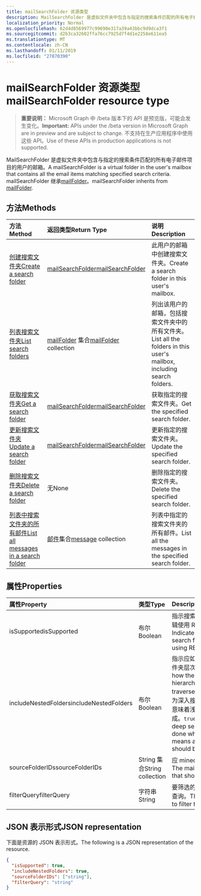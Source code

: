 ```yaml
---
title: mailSearchFolder 资源类型
description: MailSearchFolder 是虚拟文件夹中包含与指定的搜索条件匹配的所有电子邮件项目的用户的邮箱。 mailSearchFolder 继承 mailFolder。
localization_priority: Normal
ms.openlocfilehash: 62d4d8569977c99690e317a39a43bbc9d9dca3f1
ms.sourcegitcommit: d2b3ca32602ffa76cc7925d7f4d1e2258e611ea5
ms.translationtype: MT
ms.contentlocale: zh-CN
ms.lasthandoff: 01/11/2019
ms.locfileid: "27870390"
---
```

# <a name="mailsearchfolder-resource-type"></a><span data-ttu-id="bd5d7-104">mailSearchFolder 资源类型</span><span class="sxs-lookup"><span data-stu-id="bd5d7-104">mailSearchFolder resource type</span></span>

> <span data-ttu-id="bd5d7-105">**重要说明：** Microsoft Graph 中 /beta 版本下的 API 是预览版，可能会发生变化。</span><span class="sxs-lookup"><span data-stu-id="bd5d7-105">**Important:** APIs under the /beta version in Microsoft Graph are in preview and are subject to change.</span></span> <span data-ttu-id="bd5d7-106">不支持在生产应用程序中使用这些 API。</span><span class="sxs-lookup"><span data-stu-id="bd5d7-106">Use of these APIs in production applications is not supported.</span></span>

<span data-ttu-id="bd5d7-107">MailSearchFolder 是虚拟文件夹中包含与指定的搜索条件匹配的所有电子邮件项目的用户的邮箱。</span><span class="sxs-lookup"><span data-stu-id="bd5d7-107">A mailSearchFolder is a virtual folder in the user's mailbox that contains all the email items matching specified search criteria.</span></span> <span data-ttu-id="bd5d7-108">mailSearchFolder 继承[mailFolder](mailfolder.md)。</span><span class="sxs-lookup"><span data-stu-id="bd5d7-108">mailSearchFolder inherits from [mailFolder](mailfolder.md).</span></span>

## <a name="methods"></a><span data-ttu-id="bd5d7-109">方法</span><span class="sxs-lookup"><span data-stu-id="bd5d7-109">Methods</span></span>

| <span data-ttu-id="bd5d7-110">方法</span><span class="sxs-lookup"><span data-stu-id="bd5d7-110">Method</span></span> | <span data-ttu-id="bd5d7-111">返回类型</span><span class="sxs-lookup"><span data-stu-id="bd5d7-111">Return Type</span></span>  | <span data-ttu-id="bd5d7-112">说明</span><span class="sxs-lookup"><span data-stu-id="bd5d7-112">Description</span></span> |
|:---------------|:--------|:----------|
| [<span data-ttu-id="bd5d7-113">创建搜索文件夹</span><span class="sxs-lookup"><span data-stu-id="bd5d7-113">Create a search folder</span></span>](../api/mailsearchfolder-post.md) | [<span data-ttu-id="bd5d7-114">mailSearchFolder</span><span class="sxs-lookup"><span data-stu-id="bd5d7-114">mailSearchFolder</span></span>](mailsearchfolder.md) | <span data-ttu-id="bd5d7-115">此用户的邮箱中创建搜索文件夹。</span><span class="sxs-lookup"><span data-stu-id="bd5d7-115">Create a search folder in this user's mailbox.</span></span> |
| [<span data-ttu-id="bd5d7-116">列表搜索文件夹</span><span class="sxs-lookup"><span data-stu-id="bd5d7-116">List search folders</span></span>](../api/mailfolder-list-childfolders.md) | <span data-ttu-id="bd5d7-117">[mailFolder](mailfolder.md) 集合</span><span class="sxs-lookup"><span data-stu-id="bd5d7-117">[mailFolder](mailfolder.md) collection</span></span> | <span data-ttu-id="bd5d7-118">列出该用户的邮箱，包括搜索文件夹中的所有文件夹。</span><span class="sxs-lookup"><span data-stu-id="bd5d7-118">List all the folders in this user's mailbox, including search folders.</span></span> |
| [<span data-ttu-id="bd5d7-119">获取搜索文件夹</span><span class="sxs-lookup"><span data-stu-id="bd5d7-119">Get a search folder</span></span>](../api/mailfolder-get.md) | [<span data-ttu-id="bd5d7-120">mailSearchFolder</span><span class="sxs-lookup"><span data-stu-id="bd5d7-120">mailSearchFolder</span></span>](mailsearchfolder.md) | <span data-ttu-id="bd5d7-121">获取指定的搜索文件夹。</span><span class="sxs-lookup"><span data-stu-id="bd5d7-121">Get the specified search folder.</span></span> |
| [<span data-ttu-id="bd5d7-122">更新搜索文件夹</span><span class="sxs-lookup"><span data-stu-id="bd5d7-122">Update a search folder</span></span>](../api/mailsearchfolder-update.md) | [<span data-ttu-id="bd5d7-123">mailSearchFolder</span><span class="sxs-lookup"><span data-stu-id="bd5d7-123">mailSearchFolder</span></span>](mailsearchfolder.md) | <span data-ttu-id="bd5d7-124">更新指定的搜索文件夹。</span><span class="sxs-lookup"><span data-stu-id="bd5d7-124">Update the specified search folder.</span></span> |
| [<span data-ttu-id="bd5d7-125">删除搜索文件夹</span><span class="sxs-lookup"><span data-stu-id="bd5d7-125">Delete a search folder</span></span>](../api/mailfolder-delete.md) | <span data-ttu-id="bd5d7-126">无</span><span class="sxs-lookup"><span data-stu-id="bd5d7-126">None</span></span> | <span data-ttu-id="bd5d7-127">删除指定的搜索文件夹。</span><span class="sxs-lookup"><span data-stu-id="bd5d7-127">Delete the specified search folder.</span></span> |
| [<span data-ttu-id="bd5d7-128">列表中搜索文件夹的所有邮件</span><span class="sxs-lookup"><span data-stu-id="bd5d7-128">List all messages in a search folder</span></span>](../api/mailfolder-list-messages.md) | <span data-ttu-id="bd5d7-129">[邮件](message.md)集合</span><span class="sxs-lookup"><span data-stu-id="bd5d7-129">[message](message.md) collection</span></span> | <span data-ttu-id="bd5d7-130">列表中指定的搜索文件夹的所有邮件。</span><span class="sxs-lookup"><span data-stu-id="bd5d7-130">List all the messages in the specified search folder.</span></span> |

## <a name="properties"></a><span data-ttu-id="bd5d7-131">属性</span><span class="sxs-lookup"><span data-stu-id="bd5d7-131">Properties</span></span>

| <span data-ttu-id="bd5d7-132">属性</span><span class="sxs-lookup"><span data-stu-id="bd5d7-132">Property</span></span> | <span data-ttu-id="bd5d7-133">类型</span><span class="sxs-lookup"><span data-stu-id="bd5d7-133">Type</span></span> | <span data-ttu-id="bd5d7-134">Description</span><span class="sxs-lookup"><span data-stu-id="bd5d7-134">Description</span></span> |
|:---------------|:--------|:----------|
| <span data-ttu-id="bd5d7-135">isSupported</span><span class="sxs-lookup"><span data-stu-id="bd5d7-135">isSupported</span></span> | <span data-ttu-id="bd5d7-136">布尔</span><span class="sxs-lookup"><span data-stu-id="bd5d7-136">Boolean</span></span> | <span data-ttu-id="bd5d7-137">指示搜索文件夹是否可编辑使用 REST Api。</span><span class="sxs-lookup"><span data-stu-id="bd5d7-137">Indicates whether a search folder is editable using REST APIs.</span></span> |
| <span data-ttu-id="bd5d7-138">includeNestedFolders</span><span class="sxs-lookup"><span data-stu-id="bd5d7-138">includeNestedFolders</span></span> | <span data-ttu-id="bd5d7-139">布尔</span><span class="sxs-lookup"><span data-stu-id="bd5d7-139">Boolean</span></span> | <span data-ttu-id="bd5d7-140">指示应如何遍历的邮箱文件夹层次结构。</span><span class="sxs-lookup"><span data-stu-id="bd5d7-140">Indicates how the mailbox folder hierarchy should be traversed.</span></span> <span data-ttu-id="bd5d7-141">`true`意味着应为深入搜索完成时`false`意味着浅表搜索应改为完成。</span><span class="sxs-lookup"><span data-stu-id="bd5d7-141">`true` means that a deep search should be done while `false` means a shallow search should be done instead.</span></span> |
| <span data-ttu-id="bd5d7-142">sourceFolderIDs</span><span class="sxs-lookup"><span data-stu-id="bd5d7-142">sourceFolderIDs</span></span> | <span data-ttu-id="bd5d7-143">String 集合</span><span class="sxs-lookup"><span data-stu-id="bd5d7-143">String collection</span></span> | <span data-ttu-id="bd5d7-144">应 mined 邮箱文件夹。</span><span class="sxs-lookup"><span data-stu-id="bd5d7-144">The mailbox folders that should be mined.</span></span> |
| <span data-ttu-id="bd5d7-145">filterQuery</span><span class="sxs-lookup"><span data-stu-id="bd5d7-145">filterQuery</span></span> | <span data-ttu-id="bd5d7-146">字符串</span><span class="sxs-lookup"><span data-stu-id="bd5d7-146">String</span></span> | <span data-ttu-id="bd5d7-147">要筛选的邮件的 OData 查询。</span><span class="sxs-lookup"><span data-stu-id="bd5d7-147">The OData query to filter the messages.</span></span> |

## <a name="json-representation"></a><span data-ttu-id="bd5d7-148">JSON 表示形式</span><span class="sxs-lookup"><span data-stu-id="bd5d7-148">JSON representation</span></span>

<span data-ttu-id="bd5d7-149">下面是资源的 JSON 表示形式。</span><span class="sxs-lookup"><span data-stu-id="bd5d7-149">The following is a JSON representation of the resource.</span></span>

<!-- {
  "blockType": "resource",
  "@odata.type": "microsoft.graph.mailSearchFolder"
}-->

```json
{
  "isSupported": true,
  "includeNestedFolders": true,
  "sourceFolderIDs": ["string"],
  "filterQuery": "string"
}

```

<!-- uuid: 8fcb5dbc-d5aa-4681-8e31-b001d5168d79
2018-01-23 14:57:30 UTC -->
<!-- {
  "type": "#page.annotation",
  "description": "mailSearchFolder resource",
  "keywords": "",
  "section": "documentation",
  "tocPath": ""
}-->
